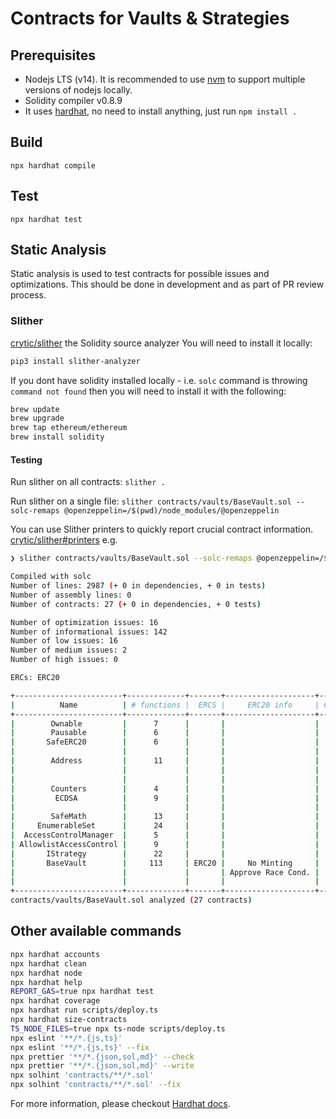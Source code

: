 # Contracts for Vaults & Strategies

## Prerequisites

- Nodejs LTS (v14). It is recommended to use [nvm](https://github.com/nvm-sh/nvm) to support multiple versions of nodejs locally.
- Solidity compiler v0.8.9
- It uses [hardhat](https://hardhat.org/), no need to install anything, just run `npm install .`

## Build

```
npx hardhat compile
```

## Test

```
npx hardhat test
```

## Static Analysis

Static analysis is used to test contracts for possible issues and optimizations. This should be done in development and as part of PR review process.

### Slither

[crytic/slither](https://github.com/crytic/slither) the Solidity source analyzer
You will need to install it locally:

```bash
pip3 install slither-analyzer
```

If you dont have solidity installed locally - i.e. `solc` command is throwing `command not found` then you will need to install it with the following:

```bash
brew update
brew upgrade
brew tap ethereum/ethereum
brew install solidity
```

#### Testing

Run slither on all contracts:
`slither .`

Run slither on a single file:
`slither contracts/vaults/BaseVault.sol --solc-remaps @openzeppelin=/$(pwd)/node_modules/@openzeppelin`

You can use Slither printers to quickly report crucial contract information.
[crytic/slither#printers](https://github.com/crytic/slither#printers)
e.g.

```bash
❯ slither contracts/vaults/BaseVault.sol --solc-remaps @openzeppelin=/$(pwd)/node_modules/@openzeppelin --print human-summary

Compiled with solc
Number of lines: 2987 (+ 0 in dependencies, + 0 in tests)
Number of assembly lines: 0
Number of contracts: 27 (+ 0 in dependencies, + 0 tests)

Number of optimization issues: 16
Number of informational issues: 142
Number of low issues: 16
Number of medium issues: 2
Number of high issues: 0

ERCs: ERC20

+------------------------+-------------+-------+--------------------+--------------+--------------------+
|          Name          | # functions |  ERCS |     ERC20 info     | Complex code |      Features      |
+------------------------+-------------+-------+--------------------+--------------+--------------------+
|        Ownable         |      7      |       |                    |      No      |                    |
|        Pausable        |      6      |       |                    |      No      |                    |
|       SafeERC20        |      6      |       |                    |      No      |      Send ETH      |
|                        |             |       |                    |              | Tokens interaction |
|        Address         |      11     |       |                    |      No      |      Send ETH      |
|                        |             |       |                    |              |    Delegatecall    |
|                        |             |       |                    |              |      Assembly      |
|        Counters        |      4      |       |                    |      No      |                    |
|         ECDSA          |      9      |       |                    |      No      |     Ecrecover      |
|                        |             |       |                    |              |      Assembly      |
|        SafeMath        |      13     |       |                    |      No      |                    |
|     EnumerableSet      |      24     |       |                    |      No      |      Assembly      |
|  AccessControlManager  |      5      |       |                    |      No      |                    |
| AllowlistAccessControl |      9      |       |                    |      No      |                    |
|       IStrategy        |      22     |       |                    |      No      |                    |
|       BaseVault        |     113     | ERC20 |     No Minting     |     Yes      | Tokens interaction |
|                        |             |       | Approve Race Cond. |              |                    |
|                        |             |       |                    |              |                    |
+------------------------+-------------+-------+--------------------+--------------+--------------------+
contracts/vaults/BaseVault.sol analyzed (27 contracts)
```

## Other available commands

```bash
npx hardhat accounts
npx hardhat clean
npx hardhat node
npx hardhat help
REPORT_GAS=true npx hardhat test
npx hardhat coverage
npx hardhat run scripts/deploy.ts
npx hardhat size-contracts
TS_NODE_FILES=true npx ts-node scripts/deploy.ts
npx eslint '**/*.{js,ts}'
npx eslint '**/*.{js,ts}' --fix
npx prettier '**/*.{json,sol,md}' --check
npx prettier '**/*.{json,sol,md}' --write
npx solhint 'contracts/**/*.sol'
npx solhint 'contracts/**/*.sol' --fix
```

For more information, please checkout [Hardhat docs](https://hardhat.org/getting-started/).
